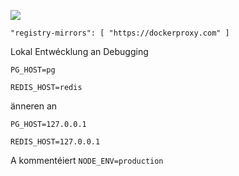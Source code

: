![](https://pub-b8db533c86124200a9d799bf3ba88099.r2.dev/2023/03/wbhiRD1.webp)

```
"registry-mirrors": [ "https://dockerproxy.com" ]
```

Lokal Entwécklung an Debugging

```
PG_HOST=pg

REDIS_HOST=redis
```

änneren an

```
PG_HOST=127.0.0.1

REDIS_HOST=127.0.0.1

```

A kommentéiert `NODE_ENV=production`